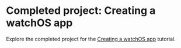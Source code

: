# Completed project: Creating a watchOS app

Explore the completed project for the [Creating a watchOS app](https://developer.apple.com/tutorials/swiftui/creating-a-watchOS-app) tutorial.
